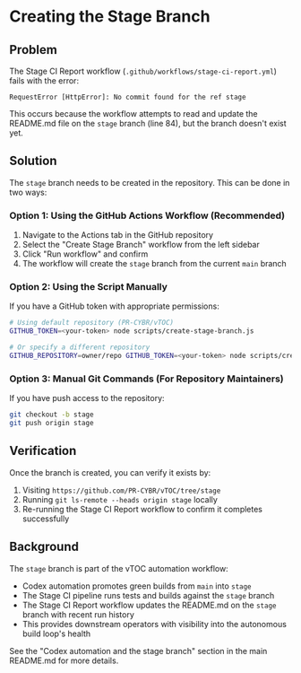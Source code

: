 # Creating the Stage Branch

## Problem

The Stage CI Report workflow (`.github/workflows/stage-ci-report.yml`) fails with the error:

```
RequestError [HttpError]: No commit found for the ref stage
```

This occurs because the workflow attempts to read and update the README.md file on the `stage` branch (line 84), but the branch doesn't exist yet.

## Solution

The `stage` branch needs to be created in the repository. This can be done in two ways:

### Option 1: Using the GitHub Actions Workflow (Recommended)

1. Navigate to the Actions tab in the GitHub repository
2. Select the "Create Stage Branch" workflow from the left sidebar
3. Click "Run workflow" and confirm
4. The workflow will create the `stage` branch from the current `main` branch

### Option 2: Using the Script Manually

If you have a GitHub token with appropriate permissions:

```bash
# Using default repository (PR-CYBR/vTOC)
GITHUB_TOKEN=<your-token> node scripts/create-stage-branch.js

# Or specify a different repository
GITHUB_REPOSITORY=owner/repo GITHUB_TOKEN=<your-token> node scripts/create-stage-branch.js
```

### Option 3: Manual Git Commands (For Repository Maintainers)

If you have push access to the repository:

```bash
git checkout -b stage
git push origin stage
```

## Verification

Once the branch is created, you can verify it exists by:

1. Visiting `https://github.com/PR-CYBR/vTOC/tree/stage`
2. Running `git ls-remote --heads origin stage` locally
3. Re-running the Stage CI Report workflow to confirm it completes successfully

## Background

The `stage` branch is part of the vTOC automation workflow:

- Codex automation promotes green builds from `main` into `stage`
- The Stage CI pipeline runs tests and builds against the `stage` branch
- The Stage CI Report workflow updates the README.md on the `stage` branch with recent run history
- This provides downstream operators with visibility into the autonomous build loop's health

See the "Codex automation and the stage branch" section in the main README.md for more details.
